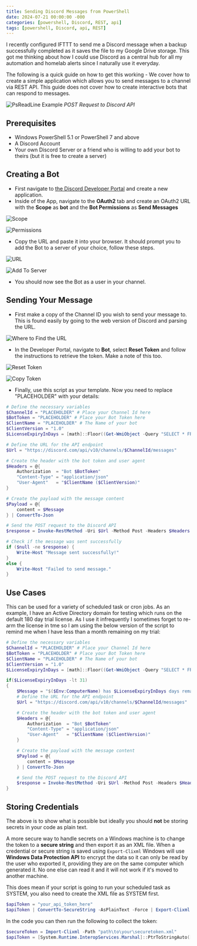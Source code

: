 ```yaml
---
title: Sending Discord Messages from PowerShell
date: 2024-07-21 00:00:00 -000
categories: [powershell, Discord, REST, api]
tags: [powershell, Discord, api, REST]
---
```


I recently configured IFTTT to send me a Discord message when a backup successfully completed as it saves the file to my Google Drive storage. This got me thinking about how I could use Discord as a central hub for all my automation and homelab alerts since I naturally use it everyday.

The following is a quick guide on how to get this working - We cover how to create a simple application which allows you to send messages to a channel via REST API. This guide does not cover how to create interactive bots that can respond to messages.

![PsReadLine Example](assets/img/BlogPosts/MessageToDiscord.gif)
*POST Request to Discord API*

## Prerequisites
- Windows PowerShell 5.1 or PowerShell 7 and above
- A Discord Account
- Your own Discord Server or a friend who is willing to add your bot to theirs (but it is free to create a server)

## Creating a Bot
- First navigate to [the Discord Developer Portal](https://discord.com/developers/applications) and create a new application. 
- Inside of the App, navigate to the **OAuth2** tab and create an OAuth2 URL with the **Scope** as **bot** and the **Bot Permissions** as **Send Messages**

![Scope](assets/img/BlogPosts/Discord-OAuth-Bot.png)

![Permissions](assets/img/BlogPosts/Discord-OAuth-SendMessages.png)

- Copy the URL and paste it into your browser. It should prompt you to add the Bot to a server of your choice, follow these steps.

![URL](assets/img/BlogPosts/Discord-OAuth-CopyLink.png)

![Add To Server](assets/img/BlogPosts/Discord-AddToServer.png)

- You should now see the Bot as a user in your channel.

## Sending Your Message
- First make a copy of the Channel ID you wish to send your message to. This is found easily by going to the web version of Discord and parsing the URL.

![Where to Find the URL](assets/img/BlogPosts/Discord-Url.png)

- In the Developer Portal, navigate to **Bot**, select **Reset Token** and follow the instructions to retrieve the token. Make a note of this too.

![Reset Token](assets/img/BlogPosts/Discord-ResetToken.png)

![Copy Token](assets/img/BlogPosts/Discord-CopyToken.png)

- Finally, use this script as your template. Now you need to replace "PLACEHOLDER" with your details:

```PowerShell
# Define the necessary variables
$ChannelId = "PLACEHOLDER" # Place your Channel Id here
$BotToken = "PLACEHOLDER" # Place your Bot Token here
$ClientName = "PLACEHOLDER" # The Name of your bot
$ClientVersion = "1.0"
$LicenseExpiryInDays = [math]::Floor((Get-WmiObject -Query "SELECT * FROM SoftwareLicensingProduct WHERE ApplicationID='55c92734-d682-4d71-983e-d6ec3f16059f'").graceperiodremaining / 1440)

# Define the URL for the API endpoint
$Url = "https://discord.com/api/v10/channels/$ChannelId/messages"

# Create the header with the bot token and user agent
$Headers = @{
    Authorization  = "Bot $BotToken"
    "Content-Type" = "application/json"
    "User-Agent"   = "$ClientName ($ClientVersion)"
}

# Create the payload with the message content
$Payload = @{
    content = $Message
} | ConvertTo-Json

# Send the POST request to the Discord API
$response = Invoke-RestMethod -Uri $Url -Method Post -Headers $Headers -Body $Payload

# Check if the message was sent successfully
if ($null -ne $response) {
    Write-Host "Message sent successfully!"
}
else {
    Write-Host "Failed to send message."
}

```

## Use Cases
This can be used for a variety of scheduled task or cron jobs. As an example, I have an Active Directory domain for testing which runs on the default 180 day trial license. As I use it infrequently I sometimes forget to re-arm the license in tme so I am using the below version of the script to remind me when I have less than a month remaining on my trial:

```PowerShell
# Define the necessary variables
$ChannelId = "PLACEHOLDER" # Place your Channel Id here
$BotToken = "PLACEHOLDER" # Place your Bot Token here
$ClientName = "PLACEHOLDER" # The Name of your bot
$ClientVersion = "1.0"
$LicenseExpiryInDays = [math]::Floor((Get-WmiObject -Query "SELECT * FROM SoftwareLicensingProduct WHERE ApplicationID='55c92734-d682-4d71-983e-d6ec3f16059f'").graceperiodremaining / 1440)

if($LicenseExpiryInDays -lt 31)
{
    $Message = "$($Env:ComputerName) has $LicenseExpiryInDays days remaining on its Windows trial license. You need to re-arm or potentially rebuild."
    # Define the URL for the API endpoint
    $Url = "https://discord.com/api/v10/channels/$ChannelId/messages"

    # Create the header with the bot token and user agent
    $Headers = @{
        Authorization  = "Bot $BotToken"
        "Content-Type" = "application/json"
        "User-Agent"   = "$ClientName ($ClientVersion)"
    }

    # Create the payload with the message content
    $Payload = @{
        content = $Message
    } | ConvertTo-Json

    # Send the POST request to the Discord API
    $response = Invoke-RestMethod -Uri $Url -Method Post -Headers $Headers -Body $Payload
}
```

## Storing Credentials
The above is to show what is possible but ideally you should **not** be storing secrets in your code as plain text.

A more secure way to handle secrets on a Windows machine is to change the token to a **secure string** and then export it as an XML file.  When a credential or secure string is saved using `Export-Clixml` Windows will use **Windows Data Protection API** to encrypt the data so it can only be read by the user who exported it, providing they are on the same computer which generated it. No one else can read it and it will not work if it's moved to another machine. 

This does mean if your script is going to run your scheduled task as SYSTEM, you also need to create the XML file as SYSTEM first.

```PowerShell
$apiToken = "your_api_token_here"
$apiToken | ConvertTo-SecureString -AsPlainText -Force | Export-Clixml -Path "path\to\your\securetoken.xml"
```

In the code you can then run the following to collect the token:
```PowerShell
$secureToken = Import-Clixml -Path "path\to\your\securetoken.xml"
$apiToken = [System.Runtime.InteropServices.Marshal]::PtrToStringAuto([System.Runtime.InteropServices.Marshal]::SecureStringToBSTR($secureToken))
```
